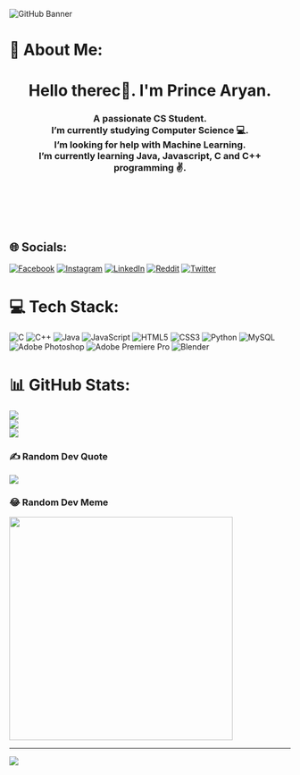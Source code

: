 ![GitHub Banner](https://private-user-images.githubusercontent.com/153927877/290894897-b6086f22-72ba-4397-bb80-6997537f22b9.gif?jwt=eyJhbGciOiJIUzI1NiIsInR5cCI6IkpXVCJ9.eyJpc3MiOiJnaXRodWIuY29tIiwiYXVkIjoicmF3LmdpdGh1YnVzZXJjb250ZW50LmNvbSIsImtleSI6ImtleTEiLCJleHAiOjE3MDI2NjE3MTIsIm5iZiI6MTcwMjY2MTQxMiwicGF0aCI6Ii8xNTM5Mjc4NzcvMjkwODk0ODk3LWI2MDg2ZjIyLTcyYmEtNDM5Ny1iYjgwLTY5OTc1MzdmMjJiOS5naWY_WC1BbXotQWxnb3JpdGhtPUFXUzQtSE1BQy1TSEEyNTYmWC1BbXotQ3JlZGVudGlhbD1BS0lBSVdOSllBWDRDU1ZFSDUzQSUyRjIwMjMxMjE1JTJGdXMtZWFzdC0xJTJGczMlMkZhd3M0X3JlcXVlc3QmWC1BbXotRGF0ZT0yMDIzMTIxNVQxNzMwMTJaJlgtQW16LUV4cGlyZXM9MzAwJlgtQW16LVNpZ25hdHVyZT0zMTM0ZjhkNGIyOGM2OTQwZWU4ZjkyNDg0NmQxM2YyZTM4NWUxODdkN2EyZDg0ZDU1ZTU4YTgzMjI4YmE4NTQ5JlgtQW16LVNpZ25lZEhlYWRlcnM9aG9zdCZhY3Rvcl9pZD0wJmtleV9pZD0wJnJlcG9faWQ9MCJ9.7IaR7XSAnKIAg9MUBorvawxUtyitm3eYHwHne08E7NM)
<br>
# 💫 About Me:
<h1 align="center"><b>Hello therec👋. I'm Prince Aryan.</b></h1>
<h3 align="center">A passionate CS Student.<br>I’m currently studying Computer Science 💻.<br>I’m looking for help with Machine Learning.<br>I’m currently learning Java, Javascript, C and C++ programming ✌️.</h3>
<br>
<br>

<br>
<br>

## 🌐 Socials:
[![Facebook](https://img.shields.io/badge/Facebook-%231877F2.svg?logo=Facebook&logoColor=white)](https://facebook.com/https://www.facebook.com/profile.php?id=100091302224919) [![Instagram](https://img.shields.io/badge/Instagram-%23E4405F.svg?logo=Instagram&logoColor=white)](https://instagram.com/https://www.instagram.com/_prince_aryannn_/) [![LinkedIn](https://img.shields.io/badge/LinkedIn-%230077B5.svg?logo=linkedin&logoColor=white)](https://linkedin.com/in/https://www.linkedin.com/in/prince-kumar-kuswaha-a85114288/) [![Reddit](https://img.shields.io/badge/Reddit-%23FF4500.svg?logo=Reddit&logoColor=white)](https://reddit.com/user/mr_shadow____) [![Twitter](https://img.shields.io/badge/Twitter-%231DA1F2.svg?logo=Twitter&logoColor=white)](https://twitter.com/https://twitter.com/Prince_aryannn) 

# 💻 Tech Stack:
![C](https://img.shields.io/badge/c-%2300599C.svg?style=for-the-badge&logo=c&logoColor=white) ![C++](https://img.shields.io/badge/c++-%2300599C.svg?style=for-the-badge&logo=c%2B%2B&logoColor=white) ![Java](https://img.shields.io/badge/java-%23ED8B00.svg?style=for-the-badge&logo=openjdk&logoColor=white) ![JavaScript](https://img.shields.io/badge/javascript-%23323330.svg?style=for-the-badge&logo=javascript&logoColor=%23F7DF1E) ![HTML5](https://img.shields.io/badge/html5-%23E34F26.svg?style=for-the-badge&logo=html5&logoColor=white) ![CSS3](https://img.shields.io/badge/css3-%231572B6.svg?style=for-the-badge&logo=css3&logoColor=white) ![Python](https://img.shields.io/badge/python-3670A0?style=for-the-badge&logo=python&logoColor=ffdd54) ![MySQL](https://img.shields.io/badge/mysql-%2300000f.svg?style=for-the-badge&logo=mysql&logoColor=white) ![Adobe Photoshop](https://img.shields.io/badge/adobe%20photoshop-%2331A8FF.svg?style=for-the-badge&logo=adobe%20photoshop&logoColor=white) ![Adobe Premiere Pro](https://img.shields.io/badge/Adobe%20Premiere%20Pro-9999FF.svg?style=for-the-badge&logo=Adobe%20Premiere%20Pro&logoColor=white) ![Blender](https://img.shields.io/badge/blender-%23F5792A.svg?style=for-the-badge&logo=blender&logoColor=white)
# 📊 GitHub Stats:
![](https://github-readme-stats.vercel.app/api?username=PrinceAryann&theme=dark&hide_border=false&include_all_commits=false&count_private=false)<br/>
![](https://github-readme-streak-stats.herokuapp.com/?user=PrinceAryann&theme=dark&hide_border=false)<br/>
![](https://github-readme-stats.vercel.app/api/top-langs/?username=PrinceAryann&theme=dark&hide_border=false&include_all_commits=false&count_private=false&layout=compact)

### ✍️ Random Dev Quote
![](https://quotes-github-readme.vercel.app/api?type=horizontal&theme=radical)

### 😂 Random Dev Meme
<img src='https://randommeme-five.vercel.app/' style="height: 400px;"/>

---
[![](https://visitcount.itsvg.in/api?id=PrinceAryann&icon=0&color=0)](https://visitcount.itsvg.in)
